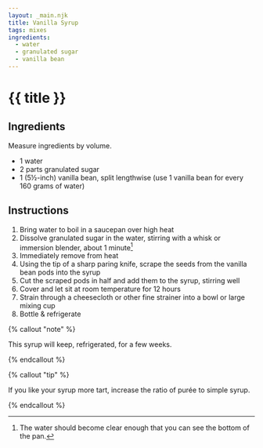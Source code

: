 ```yaml
---
layout: _main.njk
title: Vanilla Syrup
tags: mixes
ingredients:
  - water
  - granulated sugar
  - vanilla bean
---
```


<!-- markdownlint-disable MD025 -->
# {{ title }}
<!-- markdownlint-disable MD025 -->

## Ingredients

Measure ingredients by volume.

* 1 water
* 2 parts granulated sugar
* 1 (5&frac12;-inch) vanilla bean, split lengthwise (use 1 vanilla bean for every 160 grams of water)

## Instructions

1. Bring water to boil in a saucepan over high heat
2. Dissolve granulated sugar in the water, stirring with a whisk or immersion blender, about 1 minute[^1]
3. Immediately remove from heat
4. Using the tip of a sharp paring knife, scrape the seeds from the vanilla bean pods into the syrup
5. Cut the scraped pods in half and add them to the syrup, stirring well
6. Cover and let sit at room temperature for 12 hours
7. Strain through a cheesecloth or other fine strainer into a bowl or large mixing cup
8. Bottle & refrigerate

[^1]: The water should become clear enough that you can see the bottom of the pan.

<!-- markdownlint-disable MD012 -->
{% callout "note" %}
<!-- markdownlint-enable MD012 -->

  This syrup will keep, refrigerated, for a few weeks.

{% endcallout %}

<!-- markdownlint-disable MD012 -->

{% callout "tip" %}
<!-- markdownlint-enable MD012 -->

  If you like your syrup more tart, increase the ratio of purée to simple syrup.

{% endcallout %}
